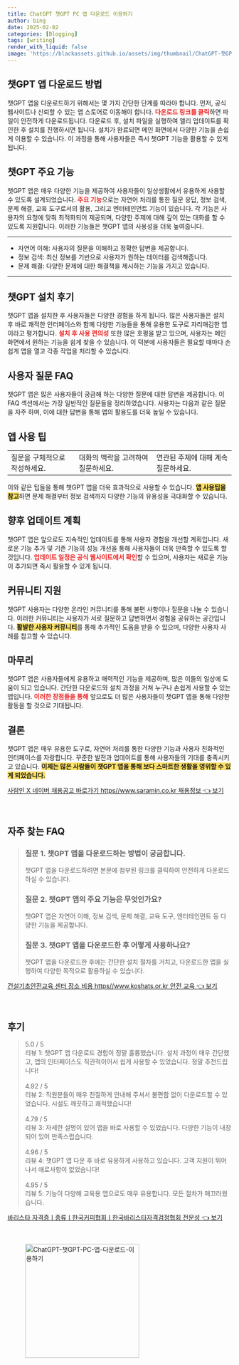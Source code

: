 ```yaml
---
title: ChatGPT 챗GPT PC 앱 다운로드 이용하기
author: bing
date: 2025-02-02
categories: [Blogging]
tags: [writing]
render_with_liquid: false
image: 'https://blackassets.github.io/assets/img/thumbnail/ChatGPT-챗GPT-PC-앱-다운로드-이용하기.webp'
---
```



<h2 id='챗GPT 앱 다운로드 방법'>챗GPT 앱 다운로드 방법</h2>

<p>챗GPT 앱을 다운로드하기 위해서는 몇 가지 간단한 단계를 따라야 합니다. 먼저, 공식 웹사이트나 신뢰할 수 있는 앱 스토어로 이동해야 합니다. <b><span style="color: #ee2323;">다운로드 링크를 클릭</span></b>하면 파일이 안전하게 다운로드됩니다. 다운로드 후, 설치 파일을 실행하여 앨리 업데이트를 확인한 후 설치를 진행하시면 됩니다. 설치가 완료되면 메인 화면에서 다양한 기능을 손쉽게 이용할 수 있습니다. 이 과정을 통해 사용자들은 즉시 챗GPT 기능을 활용할 수 있게 됩니다.</p>

<h2 id='챗GPT 주요 기능'>챗GPT 주요 기능</h2>

<p>챗GPT 앱은 매우 다양한 기능을 제공하여 사용자들이 일상생활에서 유용하게 사용할 수 있도록 설계되었습니다. <b><span style="color: #ee2323;">주요 기능</span></b>으로는 자연어 처리를 통한 질문 응답, 정보 검색, 문제 해결, 교육 도구로서의 활용, 그리고 엔터테인먼트 기능이 있습니다. 각 기능은 사용자의 요청에 맞춰 최적화되어 제공되며, 다양한 주제에 대해 깊이 있는 대화를 할 수 있도록 지원합니다. 이러한 기능들은 챗GPT 앱의 사용성을 더욱 높여줍니다.</p>

<hr />

<ul>
    <li>자연어 이해: 사용자의 질문을 이해하고 정확한 답변을 제공합니다.</li>
    <li>정보 검색: 최신 정보를 기반으로 사용자가 원하는 데이터를 검색해줍니다.</li>
    <li>문제 해결: 다양한 문제에 대한 해결책을 제시하는 기능을 가지고 있습니다.</li>
</ul>

<hr />

<h2 id='챗GPT 설치 후기'>챗GPT 설치 후기</h2>

<p>챗GPT 앱을 설치한 후 사용자들은 다양한 경험을 하게 됩니다. 많은 사용자들은 설치 후 바로 쾌적한 인터페이스와 함께 다양한 기능들을 통해 유용한 도구로 자리매김한 앱이라고 평가합니다. <b><span style="color: #ee2323;">설치 후 사용 편의성</span></b> 또한 많은 호평을 받고 있으며, 사용자는 메인 화면에서 원하는 기능을 쉽게 찾을 수 있습니다. 이 덕분에 사용자들은 필요할 때마다 손쉽게 앱을 열고 각종 작업을 처리할 수 있습니다.</p>

<h2 id='사용자 질문 FAQ'>사용자 질문 FAQ</h2>

<p>챗GPT 앱은 많은 사용자들이 궁금해 하는 다양한 질문에 대한 답변을 제공합니다. 이 FAQ 섹션에서는 가장 일반적인 질문들을 정리하였습니다. 사용자는 다음과 같은 질문을 자주 하며, 이에 대한 답변을 통해 앱의 활용도를 더욱 높일 수 있습니다.</p>

<h2 id='앱 사용 팁'>앱 사용 팁</h2>

<table>
    <tr>
        <td>질문을 구체적으로 작성하세요.</td>
        <td>대화의 맥락을 고려하여 질문하세요.</td>
        <td>연관된 주제에 대해 계속 질문하세요.</td>
    </tr>
</table>

<p>이와 같은 팁들을 통해 챗GPT 앱을 더욱 효과적으로 사용할 수 있습니다. <b><span style="background-color: #ffe066;">앱 사용팁을 참고</span></b>하면 문제 해결부터 정보 검색까지 다양한 기능의 유용성을 극대화할 수 있습니다.</p>

<h2 id='향후 업데이트 계획'>향후 업데이트 계획</h2>

<p>챗GPT 앱은 앞으로도 지속적인 업데이트를 통해 사용자 경험을 개선할 계획입니다. 새로운 기능 추가 및 기존 기능의 성능 개선을 통해 사용자들이 더욱 만족할 수 있도록 할 것입니다. <b><span style="color: #ee2323;">업데이트 일정은 공식 웹사이트에서 확인</span></b>할 수 있으며, 사용자는 새로운 기능이 추가되면 즉시 활용할 수 있게 됩니다.</p>

<h2 id='커뮤니티 지원'>커뮤니티 지원</h2>

<p>챗GPT 사용자는 다양한 온라인 커뮤니티를 통해 불편 사항이나 질문을 나눌 수 있습니다. 이러한 커뮤니티는 사용자가 서로 질문하고 답변하면서 경험을 공유하는 공간입니다. <b><span style="background-color: #ffe066;">활발한 사용자 커뮤니티</span></b>를 통해 추가적인 도움을 받을 수 있으며, 다양한 사용자 사례를 참고할 수 있습니다.</p>

<h2 id='마무리'>마무리</h2>

<p>챗GPT 앱은 사용자들에게 유용하고 매력적인 기능을 제공하며, 많은 이들의 일상에 도움이 되고 있습니다. 간단한 다운로드와 설치 과정을 거쳐 누구나 손쉽게 사용할 수 있는 앱입니다. <b><span style="color: #ee2323;">이러한 장점들을 통해</span></b> 앞으로도 더 많은 사용자들이 챗GPT 앱을 통해 다양한 활동을 할 것으로 기대됩니다.</p>

<h2 id='결론'>결론</h2>

<p>챗GPT 앱은 매우 유용한 도구로, 자연어 처리를 통한 다양한 기능과 사용자 친화적인 인터페이스를 자랑합니다. 꾸준한 발전과 업데이트를 통해 사용자들의 기대를 충족시키고 있습니다. <b><span style="background-color: #ffe066;">이제는 많은 사람들이 챗GPT 앱을 통해 보다 스마트한 생활을 영위할 수 있게 되었습니다.</span></b></p>


<p><a class="click-button" title="사람인 X 네이버 채용공고 바로가기 https//www.saramin.co.kr 채용정보" href="https://blackassets.github.io/posts/%EC%82%AC%EB%9E%8C%EC%9D%B8-X-%EB%84%A4%EC%9D%B4%EB%B2%84-%EC%B1%84%EC%9A%A9%EA%B3%B5%EA%B3%A0-%EB%B0%94%EB%A1%9C%EA%B0%80%EA%B8%B0-httpswww.saramin.co.kr-%EC%B1%84%EC%9A%A9%EC%A0%95%EB%B3%B4/" rel="dofollow">사람인 X 네이버 채용공고 바로가기 https//www.saramin.co.kr 채용정보 👈 보기</a></p><br>
<h2 id='자주_찾는_FAQ'>자주 찾는 FAQ</h2>
<div itemscope="" itemtype="https://schema.org/FAQPage"> 
<blockquote> 
<div itemscope="" itemprop="mainEntity" itemtype="https://schema.org/Question"> 
<h3 itemprop="name">질문 1. 챗GPT 앱을 다운로드하는 방법이 궁금합니다.</h3> 
<div itemscope="" itemprop="acceptedAnswer" itemtype="https://schema.org/Answer"> 
<span itemprop="text"> 
<p>챗GPT 앱을 다운로드하려면 본문에 첨부된 링크를 클릭하여 안전하게 다운로드하실 수 있습니다.</p> 
</span> 
</div> 
</div> 
<div itemscope="" itemprop="mainEntity" itemtype="https://schema.org/Question"> 
<h3 itemprop="name">질문 2. 챗GPT 앱의 주요 기능은 무엇인가요?</h3> 
<div itemscope="" itemprop="acceptedAnswer" itemtype="https://schema.org/Answer"> 
<span itemprop="text"> 
<p>챗GPT 앱은 자연어 이해, 정보 검색, 문제 해결, 교육 도구, 엔터테인먼트 등 다양한 기능을 제공합니다.</p> 
</span> 
</div> 
</div> 
<div itemscope="" itemprop="mainEntity" itemtype="https://schema.org/Question"> 
<h3 itemprop="name">질문 3. 챗GPT 앱을 다운로드한 후 어떻게 사용하나요?</h3> 
<div itemscope="" itemprop="acceptedAnswer" itemtype="https://schema.org/Answer"> 
<span itemprop="text"> 
<p>챗GPT 앱을 다운로드한 후에는 간단한 설치 절차를 거치고, 다운로드한 앱을 실행하여 다양한 목적으로 활용하실 수 있습니다.</p> 
</span> 
</div> 
</div> 
</blockquote> 
</div>
<p><a class="click-button" title="건설기초안전교육 센터 장소 비용 https//www.koshats.or.kr 안전 교육" href="https://blackassets.github.io/posts/%EA%B1%B4%EC%84%A4%EA%B8%B0%EC%B4%88%EC%95%88%EC%A0%84%EA%B5%90%EC%9C%A1-%EC%84%BC%ED%84%B0-%EC%9E%A5%EC%86%8C-%EB%B9%84%EC%9A%A9-httpswww.koshats.or.kr-%EC%95%88%EC%A0%84-%EA%B5%90%EC%9C%A1/" rel="dofollow">건설기초안전교육 센터 장소 비용 https//www.koshats.or.kr 안전 교육 👈 보기</a></p><br>
<h2 id='후기'>후기</h2>
<div itemscope itemtype="https://schema.org/Product">
  <blockquote>
  <div itemprop="review" itemscope itemtype="https://schema.org/Review">
      <div itemprop="reviewRating" itemscope itemtype="https://schema.org/Rating"> <span itemprop="ratingValue">5.0</span> / <span itemprop="bestRating">5</span> </div>
      <span itemprop="reviewBody">리뷰 1: 챗GPT 앱 다운로드 경험이 정말 훌륭했습니다. 설치 과정이 매우 간단했고, 앱의 인터페이스도 직관적이어서 쉽게 사용할 수 있었습니다. 정말 추천드립니다!</span>
  </div>
  <br>
  <div itemprop="review" itemscope itemtype="https://schema.org/Review">
      <div itemprop="reviewRating" itemscope itemtype="https://schema.org/Rating"> <span itemprop="ratingValue">4.92</span> / <span itemprop="bestRating">5</span> </div>
      <span itemprop="reviewBody">리뷰 2: 직원분들이 매우 친절하게 안내해 주셔서 불편함 없이 다운로드할 수 있었습니다. 시설도 깨끗하고 쾌적했습니다!</span>
  </div>
  <br>
  <div itemprop="review" itemscope itemtype="https://schema.org/Review">
      <div itemprop="reviewRating" itemscope itemtype="https://schema.org/Rating"> <span itemprop="ratingValue">4.79</span> / <span itemprop="bestRating">5</span> </div>
      <span itemprop="reviewBody">리뷰 3: 자세한 설명이 있어 앱을 바로 사용할 수 있었습니다. 다양한 기능이 내장되어 있어 만족스럽습니다.</span>
  </div>
  <br>
  <div itemprop="review" itemscope itemtype="https://schema.org/Review">
      <div itemprop="reviewRating" itemscope itemtype="https://schema.org/Rating"> <span itemprop="ratingValue">4.96</span> / <span itemprop="bestRating">5</span> </div>
      <span itemprop="reviewBody">리뷰 4: 챗GPT 앱 다운 후 바로 유용하게 사용하고 있습니다. 고객 지원이 뛰어나서 애로사항이 없었습니다!</span>
  </div>
  <br>
  <div itemprop="review" itemscope itemtype="https://schema.org/Review">
      <div itemprop="reviewRating" itemscope itemtype="https://schema.org/Rating"> <span itemprop="ratingValue">4.95</span> / <span itemprop="bestRating">5</span> </div>
      <span itemprop="reviewBody">리뷰 5: 기능이 다양해 교육용 앱으로도 매우 유용합니다. 모든 절차가 매끄러웠습니다.</span>
  </div>
  </blockquote>
</div>
<p><a class="click-button" title="바리스타 자격증ㅣ종류ㅣ한국커피협회ㅣ한국바리스타자격검정협회 전문성" href="https://blackassets.github.io/posts/%EB%B0%94%EB%A6%AC%EC%8A%A4%ED%83%80-%EC%9E%90%EA%B2%A9%EC%A6%9D%E3%85%A3%EC%A2%85%EB%A5%98%E3%85%A3%ED%95%9C%EA%B5%AD%EC%BB%A4%ED%94%BC%ED%98%91%ED%9A%8C%E3%85%A3%ED%95%9C%EA%B5%AD%EB%B0%94%EB%A6%AC%EC%8A%A4%ED%83%80%EC%9E%90%EA%B2%A9%EA%B2%80%EC%A0%95%ED%98%91%ED%9A%8C-%EC%A0%84%EB%AC%B8%EC%84%B1/" rel="dofollow">바리스타 자격증ㅣ종류ㅣ한국커피협회ㅣ한국바리스타자격검정협회 전문성 👈 보기</a></p><br>
<figure class="image"><img src="https://blackassets.github.io/assets/img/thumbnail/ChatGPT-챗GPT-PC-앱-다운로드-이용하기.webp" alt="ChatGPT-챗GPT-PC-앱-다운로드-이용하기" width="256" height="256"></figure>